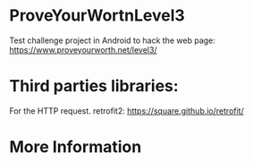 # ProveYourWortnLevel3
Test challenge project in Android to hack the web page: https://www.proveyourworth.net/level3/

# Third parties libraries:
For the HTTP request.
retrofit2: https://square.github.io/retrofit/
 
 # More Information
 
